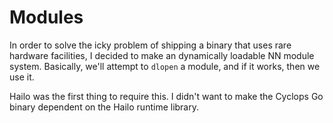 # Modules

In order to solve the icky problem of shipping a binary that uses rare hardware
facilities, I decided to make an dynamically loadable NN module system.
Basically, we'll attempt to `dlopen` a module, and if it works, then we use it.

Hailo was the first thing to require this. I didn't want to make the Cyclops Go
binary dependent on the Hailo runtime library.
